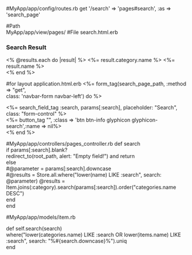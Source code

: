 #MyApp/app/config/routes.rb
get '/search' => 'pages#search', :as => 'search_page'


#Path     
MyApp/app/view/pages/
#File 
search.html.erb
<h3>Search Result</h3>  
    <% @results.each do |result| %>  
        <%= result.category.name %> <%= result.name %><br>  
    <% end %>


#for layout application.html.erb
<%= form_tag(search_page_path, :method => "get",   
    class: 'navbar-form navbar-left') do %>  
  <div class="input-group">  
    <%= search_field_tag :search, params[:search], placeholder: "Search", class: "form-control" %>  
    <div class="input-group-btn">  
      <%= button_tag "", :class => 'btn btn-info glyphicon glyphicon-search',:name => nil%>  
    </div>  
  </div>  
<% end %>


#MyApp/app/controllers/pages_controller.rb
def search  
  if params[:search].blank?  
    redirect_to(root_path, alert: "Empty field!") and return  
  else  
    #@parameter = params[:search].downcase  
    #@results = Store.all.where("lower(name) LIKE :search", search: @parameter)
    @results = Item.joins(:category).search(params[:search]).order("categories.name DESC")  
  end  
end


#MyApp/app/models/item.rb

def self.search(search)  
   where("lower(categories.name) LIKE :search OR lower(items.name) LIKE :search", search: "%#{search.downcase}%").uniq   
end